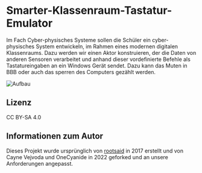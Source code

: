 # Smarter-Klassenraum-Tastatur-Emulator

Im Fach Cyber-physisches Systeme sollen die Schüler ein cyber-physisches System entwickeln, im Rahmen eines modernen digitalen Klassenraums. Dazu werden wir einen Aktor konstruieren, der die Daten von anderen Sensoren verarbeitet und anhand dieser vordefinierte Befehle als Tastatureingaben an ein Windows Gerät sendet. Dazu kann das Muten in BBB oder auch das sperren des Computers gezählt werden.

![Aufbau](https://i.imgur.com/kfZlaKt.jpeg)

## Lizenz

CC BY-SA 4.0

## Informationen zum Autor

Dieses Projekt wurde ursprünglich von [rootsaid](https://github.com/rootsaid) in 2017 erstellt und von Cayne Vejvoda und OneCyanide in 2022 geforked und an unsere Anforderungen angepasst.
